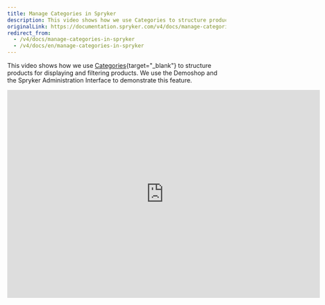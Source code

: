 ```yaml
---
title: Manage Categories in Spryker
description: This video shows how we use Categories to structure products for displaying and filtering products.
originalLink: https://documentation.spryker.com/v4/docs/manage-categories-in-spryker
redirect_from:
  - /v4/docs/manage-categories-in-spryker
  - /v4/docs/en/manage-categories-in-spryker
---
```


This video shows how we use [Categories](https://documentation.spryker.com/v4/docs/category-management-201903){target="_blank"} to structure products for displaying and filtering products. We use the Demoshop and the Spryker Administration Interface to demonstrate this feature.

<iframe src="https://fast.wistia.net/embed/iframe/g3l3c7xt93" title="Category Management" allowtransparency="true" frameborder="0" scrolling="no" class="wistia_embed" name="wistia_embed" allowfullscreen="0" mozallowfullscreen="0" webkitallowfullscreen="0" oallowfullscreen="0" msallowfullscreen="0" width="720" height="480"></iframe>
